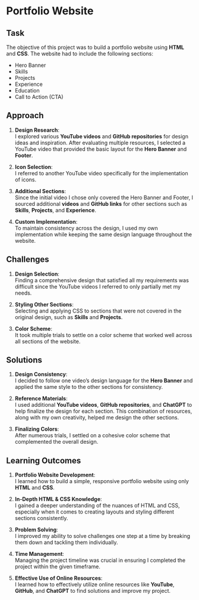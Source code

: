 # Portfolio Website

## Task
The objective of this project was to build a portfolio website using **HTML** and **CSS**. The website had to include the following sections:
- Hero Banner
- Skills
- Projects
- Experience 
- Education 
- Call to Action (CTA)

## Approach
1. **Design Research**:  
   I explored various **YouTube videos** and **GitHub repositories** for design ideas and inspiration. After evaluating multiple resources, I selected a YouTube video that provided the basic layout for the **Hero Banner** and **Footer**.
   
2. **Icon Selection**:  
   I referred to another YouTube video specifically for the implementation of icons.

3. **Additional Sections**:  
   Since the initial video I chose only covered the Hero Banner and Footer, I sourced additional **videos** and **GitHub links** for other sections such as **Skills**, **Projects**, and **Experience**.
   
4. **Custom Implementation**:  
   To maintain consistency across the design, I used my own implementation while keeping the same design language throughout the website.

## Challenges
1. **Design Selection**:  
   Finding a comprehensive design that satisfied all my requirements was difficult since the YouTube videos I referred to only partially met my needs.
   
2. **Styling Other Sections**:  
   Selecting and applying CSS to sections that were not covered in the original design, such as **Skills** and **Projects**.

3. **Color Scheme**:  
   It took multiple trials to settle on a color scheme that worked well across all sections of the website.

## Solutions
1. **Design Consistency**:  
   I decided to follow one video’s design language for the **Hero Banner** and applied the same style to the other sections for consistency.

2. **Reference Materials**:  
   I used additional **YouTube videos**, **GitHub repositories**, and **ChatGPT** to help finalize the design for each section. This combination of resources, along with my own creativity, helped me design the other sections.
   
3. **Finalizing Colors**:  
   After numerous trials, I settled on a cohesive color scheme that complemented the overall design.

## Learning Outcomes
1. **Portfolio Website Development**:  
   I learned how to build a simple, responsive portfolio website using only **HTML** and **CSS**.

2. **In-Depth HTML & CSS Knowledge**:  
   I gained a deeper understanding of the nuances of HTML and CSS, especially when it comes to creating layouts and styling different sections consistently.

3. **Problem Solving**:  
   I improved my ability to solve challenges one step at a time by breaking them down and tackling them individually.

4. **Time Management**:  
   Managing the project timeline was crucial in ensuring I completed the project within the given timeframe.

5. **Effective Use of Online Resources**:  
   I learned how to effectively utilize online resources like **YouTube**, **GitHub**, and **ChatGPT** to find solutions and improve my project.
